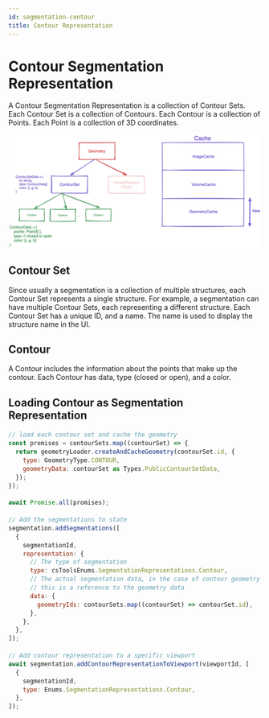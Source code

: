 ```yaml
---
id: segmentation-contour
title: Contour Representation
---
```


# Contour Segmentation Representation

A Contour Segmentation Representation is a collection of Contour Sets. Each Contour Set is a collection of Contours. Each Contour is a collection of Points. Each Point is a collection of 3D coordinates.

![](../../../assets/contourSet.png)

## Contour Set

Since usually a segmentation is a collection of multiple structures, each Contour Set represents a single structure. For example, a segmentation can have multiple Contour Sets, each representing a different structure. Each Contour Set has a unique ID, and a name. The name is used to display the structure name in the UI.

## Contour

A Contour includes the information about the points that make up the contour. Each Contour has data, type (closed or open), and a color.

## Loading Contour as Segmentation Representation

```js
// load each contour set and cache the geometry
const promises = contourSets.map((contourSet) => {
  return geometryLoader.createAndCacheGeometry(contourSet.id, {
    type: GeometryType.CONTOUR,
    geometryData: contourSet as Types.PublicContourSetData,
  });
});

await Promise.all(promises);

// Add the segmentations to state
segmentation.addSegmentations([
  {
    segmentationId,
    representation: {
      // The type of segmentation
      type: csToolsEnums.SegmentationRepresentations.Contour,
      // The actual segmentation data, in the case of contour geometry
      // this is a reference to the geometry data
      data: {
        geometryIds: contourSets.map((contourSet) => contourSet.id),
      },
    },
  },
]);

// Add contour representation to a specific viewport
await segmentation.addContourRepresentationToViewport(viewportId, [
  {
    segmentationId,
    type: Enums.SegmentationRepresentations.Contour,
  },
]);

```
